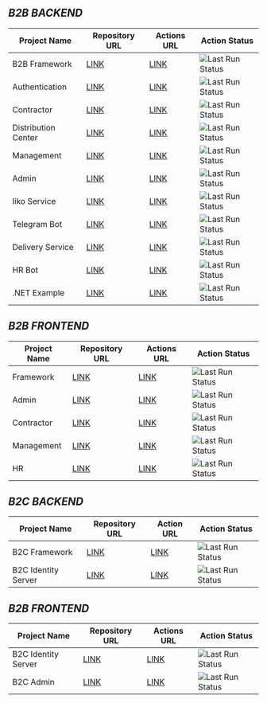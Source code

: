 ## *B2B BACKEND*
| Project Name | Repository URL | Actions URL | Action Status |
|-----------------|----------------|-------------|-------------|
| B2B Framework | [LINK](https://github.com/st-macarons/st-b2b-framework) | [LINK](https://github.com/st-macarons/st-b2b-framework/actions) | ![Last Run Status](https://github.com/st-macarons/st-b2b-framework/actions/workflows/nuget-publish.yaml/badge.svg) |
| Authentication | [LINK](https://github.com/st-macarons/st-b2b-authentication-service) | [LINK](https://github.com/st-macarons/st-b2b-authentication-service/actions) | ![Last Run Status](https://github.com/st-macarons/st-b2b-authentication-service/actions/workflows/docker-image-pipeline.yaml/badge.svg) |
| Contractor | [LINK](https://github.com/st-macarons/st-b2b-contractor) | [LINK](https://github.com/st-macarons/st-b2b-contractor/actions) | ![Last Run Status](https://github.com/st-macarons/st-b2b-contractor/actions/workflows/docker-image-pipeline.yaml/badge.svg) |
| Distribution Center | [LINK](https://github.com/st-macarons/st-b2b-distribution-center) | [LINK](https://github.com/st-macarons/st-b2b-distribution-center/actions) | ![Last Run Status](https://github.com/st-macarons/st-b2b-distribution-center/actions/workflows/docker-image-pipeline.yaml/badge.svg) |
| Management | [LINK](https://github.com/st-macarons/st-b2b-management) | [LINK](https://github.com/st-macarons/st-b2b-management/actions) | ![Last Run Status](https://github.com/st-macarons/st-b2b-management/actions/workflows/docker-image-pipeline.yaml/badge.svg) |
| Admin | [LINK](https://github.com/st-macarons/st-b2b-admin) | [LINK](https://github.com/st-macarons/st-b2b-admin/actions) | ![Last Run Status](https://github.com/st-macarons/st-b2b-admin/actions/workflows/docker-image-pipeline.yaml/badge.svg) |
| Iiko Service | [LINK](https://github.com/st-macarons/st-b2b-iiko-service) | [LINK](https://github.com/st-macarons/st-b2b-iiko-service/actions) | ![Last Run Status](https://github.com/st-macarons/st-b2b-iiko-service/actions/workflows/docker-image-pipeline.yaml/badge.svg) |
| Telegram Bot | [LINK](https://github.com/st-macarons/st-telegram-bot) | [LINK](https://github.com/st-macarons/st-telegram-bot/actions) | ![Last Run Status](https://github.com/st-macarons/st-telegram-bot/actions/workflows/docker-image-pipeline.yaml/badge.svg) |
| Delivery Service | [LINK](https://github.com/st-macarons/st-b2b-delivery-service) | [LINK](https://github.com/st-macarons/st-b2b-delivery-service/actions) | ![Last Run Status](https://github.com/st-macarons/st-b2b-delivery-service/actions/workflows/docker-image-pipeline.yaml/badge.svg) |
| HR Bot | [LINK](https://github.com/st-macarons/st-hr-bot) | [LINK](https://github.com/st-macarons/st-hr-bot/actions) | ![Last Run Status](https://github.com/st-macarons/st-hr-bot/actions/workflows/docker-image-pipeline.yaml/badge.svg) |
| .NET Example | [LINK](https://github.com/st-macarons/st-cicd-dotnet-example) | [LINK](https://github.com/st-macarons/st-cicd-dotnet-example/actions) | ![Last Run Status](https://github.com/st-macarons/st-cicd-dotnet-example/actions/workflows/docker-image-pipeline.yaml/badge.svg) |

## *B2B FRONTEND*
| Project Name | Repository URL | Actions URL | Action Status |
|-----------------|----------------|-------------|-------------|
| Framework | [LINK](https://github.com/st-macarons/st-b2b-framework-ui) | [LINK](https://github.com/st-macarons/st-b2b-framework-ui/actions) | ![Last Run Status](https://github.com/st-macarons/st-b2b-framework-ui/actions/workflows/npm-publish.yaml/badge.svg) |
| Admin | [LINK](https://github.com/st-macarons/st-b2b-admin-ui) | [LINK](https://github.com/st-macarons/st-b2b-admin-ui/actions) | ![Last Run Status](https://github.com/st-macarons/st-b2b-admin-ui/actions/workflows/docker-image-pipeline.yaml/badge.svg) |
| Contractor | [LINK](https://github.com/st-macarons/st-b2b-contractor-ui) | [LINK](https://github.com/st-macarons/st-b2b-contractor-ui/actions) | ![Last Run Status](https://github.com/st-macarons/st-b2b-contractor-ui/actions/workflows/docker-image-pipeline.yaml/badge.svg) |
| Management | [LINK](https://github.com/st-macarons/st-b2b-management-ui) | [LINK](https://github.com/st-macarons/st-b2b-management-ui/actions) | ![Last Run Status](https://github.com/st-macarons/st-b2b-management-ui/actions/workflows/docker-image-pipeline.yaml/badge.svg) |
| HR | [LINK](https://github.com/st-macarons/st-hr-ui) | [LINK](https://github.com/st-macarons/st-hr-ui/actions) | ![Last Run Status](https://github.com/st-macarons/st-hr-ui/actions/workflows/docker-image-pipeline.yaml/badge.svg) |

## *B2C BACKEND*
| Project Name | Repository URL | Action URL | Action Status |
|-----------------|----------------|-------------|-------------|
| B2C Framework | [LINK](https://github.com/st-macarons/st-framework) | [LINK](https://github.com/st-macarons/st-framework/actions)| ![Last Run Status](https://github.com/st-macarons/st-framework/actions/workflows/nuget-publish.yaml/badge.svg) |
| B2C Identity Server | [LINK](https://github.com/st-macarons/st-identity-server) | [LINK](https://github.com/st-macarons/st-identity-server/actions)| ![Last Run Status](https://github.com/st-macarons/st-identity-server/actions/workflows/nuget-publish.yaml/badge.svg) |

## *B2B FRONTEND*
| Project Name | Repository URL | Actions URL | Action Status |
|-----------------|----------------|-------------|-------------|
| B2C Identity Server | [LINK](https://github.com/st-macarons/st-identity-server-ui) | [LINK](https://github.com/st-macarons/st-identity-server-ui/actions)| ![Last Run Status](https://github.com/st-macarons/st-identity-server-ui/actions/workflows/nuget-publish.yaml/badge.svg) |
| B2C Admin | [LINK](https://github.com/st-macarons/st-admin-ui) | [LINK](https://github.com/st-macarons/st-admin-ui/actions)| ![Last Run Status](https://github.com/st-macarons/st-admin-ui/actions/workflows/nuget-publish.yaml/badge.svg) |

